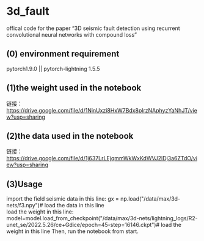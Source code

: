 # 3d_fault
offical code for the paper “3D seismic fault detection using recurrent convolutional neural networks with compound loss”
## (0) environment requirement  
pytorch1.9.0 || pytorch-lightning 1.5.5
## (1)the weight used in the notebook
链接：https://drive.google.com/file/d/1NinUxzi8HxW7Bdx8plrzNAphyzYaNhJT/view?usp=sharing 
## (2)the data used in the notebook
链接：https://drive.google.com/file/d/1j637LrLEjqmmWkWxKdWVJ2IDj3a6ZTdO/view?usp=sharing
## (3)Usage
import the field seismic data in this line: gx = np.load("/data/max/3d-nets/f3.npy")# load the data in this line  
load the weight in this line: model=model.load_from_checkpoint("/data/max/3d-nets/lightning_logs/R2-unet_se/2022.5.26/ce+Gdice/epoch=45-step=16146.ckpt")# load the weight in this line
Then, run the notebook from start.

